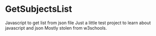 # GetSubjectsList
Javascript to get list from json file
Just a little test project to learn about javascript and json
Mostly stolen from w3schools.

